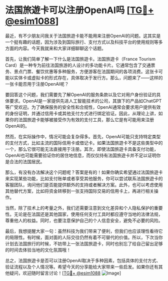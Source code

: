 # 法国旅遊卡可以注册OpenAI吗 [[TG💪+ @esim1088](https://t.me/s/esim1088)]

最近，有不少朋友问我关于法国旅遊卡能不能用来注册OpenAI的问题。这其实是一个挺有趣的话题，因为涉及到国际旅行、支付方式以及科技平台的使用规则等多方面的内容。今天我就来和大家详细聊聊这个话题。

首先，让我们简单了解一下什么是法国旅遊卡。法国旅遊卡（France Tourism Card）是一种专为前往法国旅游的人设计的多功能卡片。它通常包含了交通票务、景点门票、餐饮优惠等多种服务，方便游客在法国期间的各项消费。这张卡可能以实体卡或虚拟卡的形式存在，具体取决于发行方。那么，问题来了——这样的一张卡能否用于注册OpenAI呢？

要回答这个问题，我们需要先了解OpenAI的服务条款以及它对用户身份验证的具体要求。OpenAI是一家提供先进人工智能技术的公司，其旗下的产品如ChatGPT等广受欢迎。为了确保服务的安全性和合规性，OpenAI通常会要求用户提供有效的身份证明，并通过信用卡或其他支付方式进行绑定验证。因此，从理论上讲，如果你的法国旅遊卡能够被接受作为有效的支付工具，那么它是有可能用来注册OpenAI的。

然而，在实际操作中，情况可能会复杂得多。首先，OpenAI可能只支持特定类型的支付方式，比如主流的国际信用卡或借记卡。如果法国旅遊卡不是这些类型中的一个，那么它很可能无法直接用于注册。其次，即使法国旅遊卡具备支付功能，OpenAI也可能需要验证你的居住地信息，而仅仅持有法国旅遊卡并不足以证明你是合法的法国居民。

那么，有没有办法解决这个问题呢？答案是有的！如果你确实希望通过法国旅遊卡来实现某些功能，比如支付账单或者享受其他服务，你可以尝试联系法国旅遊卡的客服团队，询问他们是否能提供额外的支持或者解决方案。此外，也可以考虑使用其他替代方案，比如将资金转移到一张支持国际交易的信用卡上，再进行相关操作。

当然，除了技术上的考量之外，我们还需要注意到文化差异和个人隐私保护的重要性。无论是在法国还是其他国家，使用任何支付工具时都应遵守当地的法律法规，尊重他人的权益。同时，也要注意保护自己的个人信息安全，避免不必要的风险。

最后，我想提醒大家一句：虽然科技为我们带来了便利，但我们也应该理性看待它的局限性。有时候，面对面的人际交往仍然有着不可替代的价值。所以，下次当你计划去法国旅行的时候，不妨带上一张法国旅遊卡，同时也别忘了给自己留出足够的时间去体验当地的文化氛围哦！

总之，法国旅遊卡是否可以注册OpenAI取决于多种因素，包括具体的支付方式、验证流程以及个人情况等。希望今天的分享能给大家带来一些启发。如果你还有其他疑问，欢迎随时留言讨论！[[TG💪+ @esim1088](https://t.me/s/esim1088) ![Image](https://i.postimg.cc/4NQfJmqS/Snipaste-2025-05-13-00-14-12.png)]